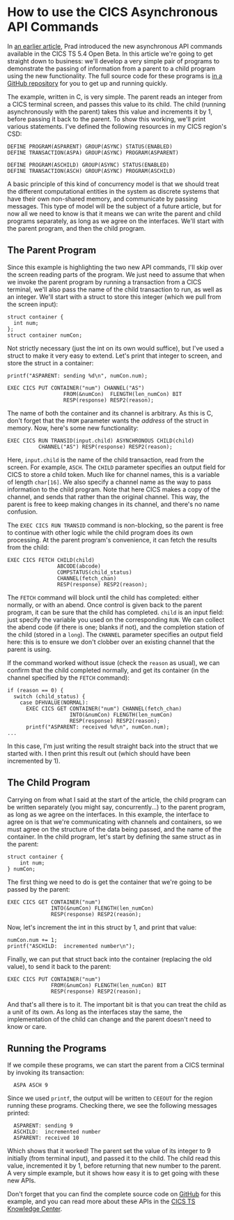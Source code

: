 # How to use the CICS Asynchronous API Commands

In [an earlier article][prad], Prad introduced the new asynchronous API commands
available in the CICS TS 5.4 Open Beta. In this article we're going to get straight down
to business: we'll develop a very simple pair of programs to demonstrate the passing of
information from a parent to a child program using the new functionality. The full source
code for these programs is [in a GitHub repository][github] for you to get up and running
quickly.

The example, written in C, is very simple. The parent reads an integer from a CICS
terminal screen, and passes this value to its child. The child (running asynchronously
with the parent) takes this value and increments it by 1, before passing it back to the
parent. To show this working, we'll print various statements. I've defined the following
resources in my CICS region's CSD:

    DEFINE PROGRAM(ASPARENT) GROUP(ASYNC) STATUS(ENABLED)
    DEFINE TRANSACTION(ASPA) GROUP(ASYNC) PROGRAM(ASPARENT)
        
    DEFINE PROGRAM(ASCHILD) GROUP(ASYNC) STATUS(ENABLED)
    DEFINE TRANSACTION(ASCH) GROUP(ASYNC) PROGRAM(ASCHILD)

A basic principle of this kind of concurrency model is that we should treat the different
computational entities in the system as discrete systems that have their own non-shared
memory, and communicate by passing messages. This type of model will be the subject of a
future article, but for now all we need to know is that it means we can write the parent
and child programs separately, as long as we agree on the interfaces. We'll start with
the parent program, and then the child program.

## The Parent Program

Since this example is highlighting the two new API commands, I'll skip over the screen
reading parts of the program. We just need to assume that when we invoke the parent
program by running a transaction from a CICS terminal, we'll also pass the name of the
child transaction to run, as well as an integer. We'll start with a struct to store this
integer (which we pull from the screen input):

    struct container {
      int num;
    };
    struct container numCon;

Not strictly necessary (just the int on its own would suffice), but I've used a struct to
make it very easy to extend. Let's print that integer to screen, and store the struct in
a container:

    printf("ASPARENT: sending %d\n", numCon.num);
    
    EXEC CICS PUT CONTAINER("num") CHANNEL("AS")
                      FROM(&numCon)  FLENGTH(len_numCon) BIT
                      RESP(response) RESP2(reason);

The name of both the container and its channel is arbitrary. As this is C, don't forget
that the `FROM` parameter wants the _address_ of the struct in memory. Now, here's some
new functionality:

    EXEC CICS RUN TRANSID(input.child) ASYNCHRONOUS CHILD(child)
              CHANNEL("AS") RESP(response) RESP2(reason);

Here, `input.child` is the name of the child transaction, read from the screen. For
example, `ASCH`. The `CHILD` parameter specifies an output field for CICS to store a
child token. Much like for channel names, this is a variable of length `char[16]`. We
also specify a channel name as the way to pass information to the child program. Note
that here CICS makes a copy of the channel, and sends that rather than the original
channel. This way, the parent is free to keep making changes in its channel, and there's
no name confusion.

The `EXEC CICS RUN TRANSID` command is non-blocking, so the parent is free to continue
with other logic while the child program does its own processing. At the parent program's
convenience, it can fetch the results from the child:

    EXEC CICS FETCH CHILD(child)
                    ABCODE(abcode)
                    COMPSTATUS(child_status)
                    CHANNEL(fetch_chan)
                    RESP(response) RESP2(reason);

The `FETCH` command will block until the child has completed: either normally, or with an
abend. Once control is given back to the parent program, it can be sure that the child
has completed. `child` is an input field: just specify the variable you used on the
corresponding `RUN`. We can collect the abend code (if there is one; blanks if not), and
the completion station of the child (stored in a `long`). The `CHANNEL` parameter
specifies an output field here: this is to ensure we don't clobber over an existing
channel that the parent is using.

If the command worked without issue (check the `reason` as usual), we can
confirm that the child completed normally, and get its container (in the channel
specified by the `FETCH` command):

    if (reason == 0) {
      switch (child_status) {
        case DFHVALUE(NORMAL):
          EXEC CICS GET CONTAINER("num") CHANNEL(fetch_chan)
                        INTO(&numCon) FLENGTH(len_numCon)
                        RESP(response) RESP2(reason);
          printf("ASPARENT: received %d\n", numCon.num);
    ...

In this case, I'm just writing the result straight back into the struct that we started
with. I then print this result out (which should have been incremented by 1).

## The Child Program

Carrying on from what I said at the start of the article, the child program can be
written separately (you might say, concurrently...) to the parent program, as long as
we agree on the interfaces. In this example, the interface to agree on is that we're
communicating with channels and containers, so we must agree on the structure of the data
being passed, and the name of the container. In the child program, let's start by
defining the same struct as in the parent:

    struct container {
        int num;
    } numCon;

The first thing we need to do is get the container that we're going to be passed by the
parent:

    EXEC CICS GET CONTAINER("num")
                  INTO(&numCon) FLENGTH(len_numCon)
                  RESP(response) RESP2(reason);

Now, let's increment the int in this struct by 1, and print that value:

    numCon.num += 1;
    printf("ASCHILD:  incremented number\n");

Finally, we can put that struct back into the container (replacing the old value), to
send it back to the parent:

    EXEC CICS PUT CONTAINER("num")
                  FROM(&numCon) FLENGTH(len_numCon) BIT
                  RESP(response) RESP2(reason);

  And that's all there is to it. The important bit is that you can treat the child as a
  unit of its own. As long as the interfaces stay the same, the implementation of the
  child can change and the parent doesn't need to know or care.

## Running the Programs

If we compile these programs, we can start the parent from a CICS terminal by invoking
its transaction:

      ASPA ASCH 9

Since we used `printf`, the output will be written to `CEEOUT` for the region running
these programs. Checking there, we see the following messages printed:

      ASPARENT: sending 9
      ASCHILD:  incremented number
      ASPARENT: received 10

Which shows that it worked! The parent set the value of its integer to 9
initially (from terminal input), and passed it to the child. The child read this
value, incremented it by 1, before returning that new number to the parent. A
very simple example, but it shows how easy it is to get going with these new
APIs.

Don't forget that you can find the complete source code on [GitHub][github] for
this example, and you can read more about these APIs in the
[CICS TS Knowledge Center][kc].


[prad]: http://developer.ibm.com/cics
[github]: https://github.com/cicsdev/cics-async-api-fetch-child-example
[kc]: https://www.ibm.com/support/knowledgecenter/SSGMCP_5.4.0/fundamentals/asynchronous/async-api.html?pos=2

